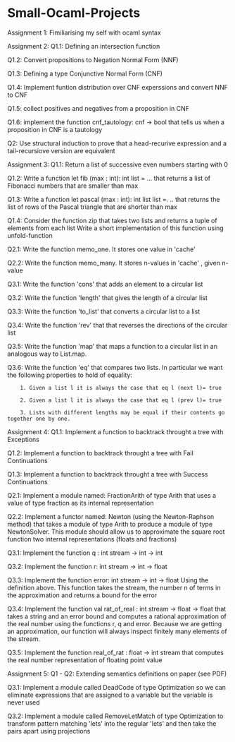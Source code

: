 # Small-Ocaml-Projects

Assignment 1: Fimiliarising my self with ocaml syntax

Assignment 2: 
Q1.1: Defining an intersection function

Q1.2: Convert propositions to  Negation Normal Form (NNF)

Q1.3: Defining a type Conjunctive Normal Form (CNF)

Q1.4: Implement funtion distribution over CNF experssions and convert NNF to CNF

Q1.5: collect positives and negatives from a proposition in CNF

Q1.6: implement the function cnf_tautology: cnf -> bool that tells us when a proposition in CNF is a tautology

Q2: Use structural induction to prove that a head-recurive expression and a tail-recursiove version are equivalent

Assignment 3:
Q1.1: Return a list of successive even numbers starting with 0

Q1.2: Write a function let fib (max : int): int list = ... that returns a list of Fibonacci numbers that are smaller than max

Q1.3: Write a function let pascal (max : int): int list list =. .. that returns
      the list of rows of the Pascal triangle that are shorter than max
      
Q1.4: Consider the function zip that takes two lists and returns a tuple of elements from each list
      Write a short implementation of this function using unfold-function
      
Q2.1: Write the function memo_one. It stores one value in 'cache'

Q2.2: Write the function memo_many. It stores n-values in 'cache' , given n-value

Q3.1: Write the function 'cons' that adds an element to a circular list

Q3.2: Write the function 'length' that gives the length of a circular list

Q3.3: Write the function 'to_list' that converts a circular list to a list

Q3.4: Write the function 'rev' that that reverses the directions of the circular list

Q3.5: Write the function 'map' that maps a function to a circular list in an analogous way to List.map.

Q3.6: Write the function 'eq' that compares two lists. In particular we want the following properties to
      hold of equality:
      
        1. Given a list l it is always the case that eq l (next l)= true
        
        2. Given a list l it is always the case that eq l (prev l)= true
        
        3. Lists with different lengths may be equal if their contents go together one by one.

Assignment 4:
Q1.1: Implement a function to backtrack throught a tree with Exceptions

Q1.2: Implement a function to backtrack throught a tree with Fail Continuations

Q1.3:  Implement a function to backtrack throught a tree with Success Continuations

Q2.1: Implement a module named: FractionArith of type Arith that uses a value of type fraction as its internal representation

Q2.2: Implement a functor named: Newton (using the Newton-Raphson method) that takes a module 
      of type Arith to produce a module of type NewtonSolver.
      This module should allow us to approximate the square root function two internal representations (floats and fractions)
      
Q3.1: Implement the function q : int stream -> int -> int

Q3.2: Implement the function r: int stream -> int -> float

Q3.3: Implement the function error: int stream -> int -> float Using the definition above.
      This function takes the stream, the number n of terms in the approximation
      and returns a bound for the error
      
Q3.4: Implement the function val rat_of_real : int stream -> float -> float
      that takes a string and an error bound and computes a rational approximation of the
      real number using the functions r, q and error. Because we are getting an approximation,
      our function will always inspect finitely many elements of the stream.
      
Q3.5: Implement the function real_of_rat : float -> int stream that computes the real number representation of floating point value

Assignment 5:
Q1 - Q2: Extending semantics definitions on paper (see PDF)

Q3.1: Implement a module called DeadCode of type Optimization so we can eliminate expressions
      that are assigned to a variable but the variable is never used
      
Q3.2: Implement a module called RemoveLetMatch of type Optimization to transform pattern matching 'lets' into the
      regular 'lets' and then take the pairs apart using projections
